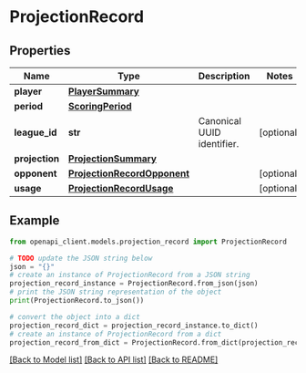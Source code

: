 # ProjectionRecord


## Properties

Name | Type | Description | Notes
------------ | ------------- | ------------- | -------------
**player** | [**PlayerSummary**](PlayerSummary.md) |  | 
**period** | [**ScoringPeriod**](ScoringPeriod.md) |  | 
**league_id** | **str** | Canonical UUID identifier. | [optional] 
**projection** | [**ProjectionSummary**](ProjectionSummary.md) |  | 
**opponent** | [**ProjectionRecordOpponent**](ProjectionRecordOpponent.md) |  | [optional] 
**usage** | [**ProjectionRecordUsage**](ProjectionRecordUsage.md) |  | [optional] 

## Example

```python
from openapi_client.models.projection_record import ProjectionRecord

# TODO update the JSON string below
json = "{}"
# create an instance of ProjectionRecord from a JSON string
projection_record_instance = ProjectionRecord.from_json(json)
# print the JSON string representation of the object
print(ProjectionRecord.to_json())

# convert the object into a dict
projection_record_dict = projection_record_instance.to_dict()
# create an instance of ProjectionRecord from a dict
projection_record_from_dict = ProjectionRecord.from_dict(projection_record_dict)
```
[[Back to Model list]](../README.md#documentation-for-models) [[Back to API list]](../README.md#documentation-for-api-endpoints) [[Back to README]](../README.md)


